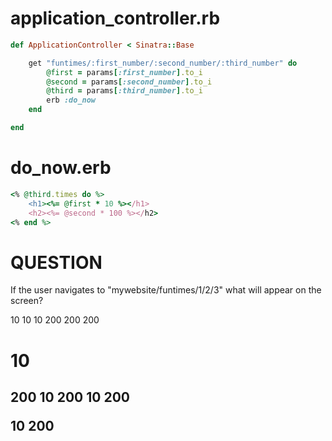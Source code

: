 # application_controller.rb

```rb
def ApplicationController < Sinatra::Base

    get "funtimes/:first_number/:second_number/:third_number" do
        @first = params[:first_number].to_i
        @second = params[:second_number].to_i
        @third = params[:third_number].to_i
        erb :do_now
    end

end
```

# do_now.erb
```rb 
<% @third.times do %>
    <h1><%= @first * 10 %></h1>
    <h2><%= @second * 100 %></h2>
<% end %>

```

# QUESTION
If the user navigates to "mywebsite/funtimes/1/2/3" what will appear on the screen?

10 
10
10 
200 
200 
200

<h1>10
<h2>200
10
200
10
200

10
200


